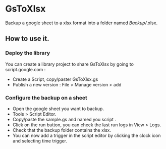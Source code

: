 # GsToXlsx

Backup a google sheet to a xlsx format into a folder named <sheet name>_Backup/<sheet name>_<yyyyMMddHHmmss>.xlsx.

## How to use it.

### Deploy the library
You can create a library project to share GsToXlsx by going to script.google.com : 
- Create a Script, copy/paster GsToXlsx.gs
- Publish a new version : File > Manage version > add

### Configure the backup on a sheet
- Open the google sheet you want to backup. 
- Tools > Script Editor.
- Copy/paste the sample.gs and named you script <sheet name Backup>.
- Click on the run button, you can check the last run logs in View > Logs.
- Check that the backup folder contains the xlsx.
- You can now add a trigger in the script editor by clicking the clock icon and selecting time trigger.
